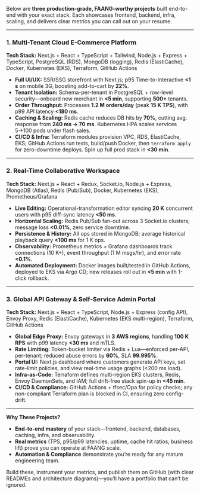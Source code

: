 Below are **three production-grade, FAANG-worthy projects** built end-to-end with your exact stack. Each showcases frontend, backend, infra, scaling, and delivers clear metrics you can call out on your resume.

---

### 1. Multi-Tenant Cloud E-Commerce Platform  
**Tech Stack:** Next.js + React + TypeScript + Tailwind, Node.js + Express + TypeScript, PostgreSQL (RDS), MongoDB (logging), Redis (ElastiCache), Docker, Kubernetes (EKS), Terraform, GitHub Actions  

- **Full UI/UX:** SSR/SSG storefront with Next.js; p95 Time-to-Interactive **<1 s** on mobile 3G, boosting add-to-cart by **22%**.  
- **Tenant Isolation:** Schema-per-tenant in PostgreSQL + row-level security—onboard new merchant in **<5 min**, supporting **500+** tenants.  
- **Order Throughput:** Processes **1.2 M orders/day** (peak **15 K TPS**), with p99 API latency **<180 ms**.  
- **Caching & Scaling:** Redis cache reduces DB hits by **70%**, cutting avg. response from **240 ms → 70 ms**. Kubernetes HPA scales services 5→100 pods under flash sales.  
- **CI/CD & Infra:** Terraform modules provision VPC, RDS, ElastiCache, EKS; GitHub Actions run tests, build/push Docker, then `terraform apply` for zero-downtime deploys. Spin up full prod stack in **<30 min**.

---

### 2. Real-Time Collaborative Workspace  
**Tech Stack:** Next.js + React + Redux, Socket.io, Node.js + Express, MongoDB (Atlas), Redis (Pub/Sub), Docker, Kubernetes (EKS), Prometheus/Grafana  

- **Live Editing:** Operational-transformation editor syncing **20 K** concurrent users with p95 diff-sync latency **<50 ms**.  
- **Horizontal Scaling:** Redis Pub/Sub fan-out across 3 Socket.io clusters; message loss **<0.01%**, zero service downtime.  
- **Persistence & History:** All ops stored in MongoDB; average historical playback query **<100 ms** for 1 K ops.  
- **Observability:** Prometheus metrics + Grafana dashboards track connections (10 K+), event throughput (1 M msgs/hr), and error rate **<0.1%**.  
- **Automated Deployment:** Docker images built/tested in GitHub Actions, deployed to EKS via Argo CD; new releases roll out in **<5 min** with 1-click rollback.

---

### 3. Global API Gateway & Self-Service Admin Portal  
**Tech Stack:** Next.js + React + TypeScript, Node.js + Express (config API), Envoy Proxy, Redis (ElastiCache), Kubernetes (EKS multi-region), Terraform, GitHub Actions  

- **Global Edge Proxy:** Envoy gateways in **3 AWS regions**, handling **100 K RPS** with p99 latency **<30 ms** and mTLS.  
- **Rate Limiting:** Token-bucket limiter via Redis + Lua—enforced per-API, per-tenant; reduced abuse errors by **60%**, SLA **99.995%**.  
- **Portal UI:** Next.js dashboard where customers generate API keys, set rate-limit policies, and view real-time usage graphs (<200 ms load).  
- **Infra-as-Code:** Terraform defines multi-region EKS clusters, Redis, Envoy DaemonSets, and IAM; full drift-free stack spin-up in **<45 min**.  
- **CI/CD & Compliance:** GitHub Actions + tfsec/Opa for policy checks; any non-compliant Terraform plan is blocked in CI, ensuring zero config-drift.

---

**Why These Projects?**  
- **End-to-end mastery** of your stack—frontend, backend, databases, caching, infra, and observability.  
- **Real metrics** (TPS, p95/p99 latencies, uptime, cache hit ratios, business lift) prove you can operate at FAANG scale.  
- **Automation & Compliance** demonstrate you’re ready for any mature engineering team.  

Build these, instrument your metrics, and publish them on GitHub (with clear READMEs and architecture diagrams)—you’ll have a portfolio that can’t be ignored.